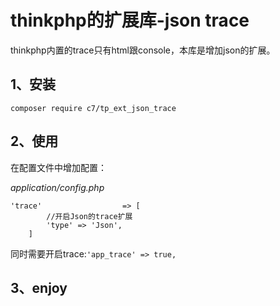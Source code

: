 # thinkphp的扩展库-json trace

thinkphp内置的trace只有html跟console，本库是增加json的扩展。

## 1、安装

```
composer require c7/tp_ext_json_trace
```

## 2、使用

在配置文件中增加配置：

*application/config.php*

```
'trace'                  => [
        //开启Json的trace扩展
        'type' => 'Json',
    ]
```

同时需要开启trace:`'app_trace' => true,`

## 3、enjoy

